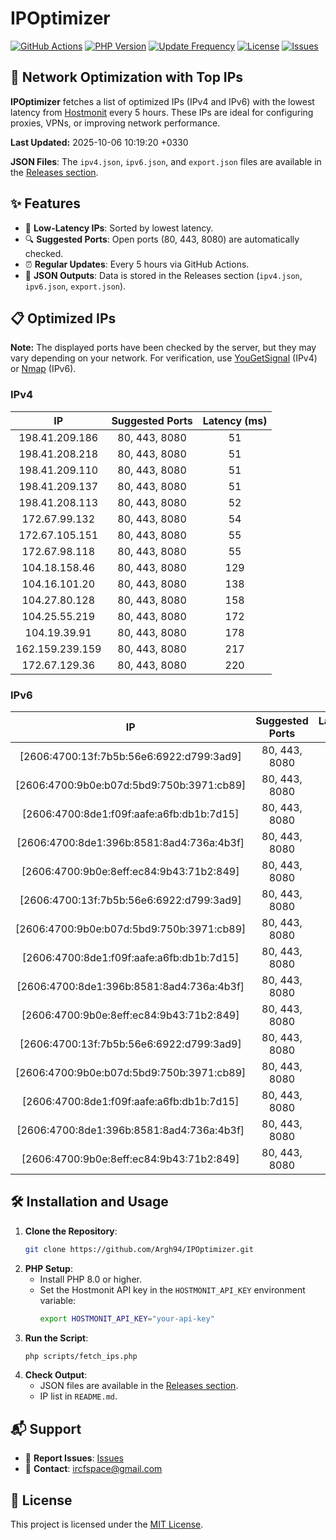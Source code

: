 # IPOptimizer

[![GitHub Actions](https://github.com/Argh94/IPOptimizer/workflows/IPOptimizer/badge.svg)](https://github.com/Argh94/IPOptimizer/actions)
[![PHP Version](https://img.shields.io/badge/PHP-8.0-blue)](https://www.php.net)
[![Update Frequency](https://img.shields.io/badge/Updates-Every%205%20Hours-green)](https://github.com/Argh94/IPOptimizer)
[![License](https://img.shields.io/badge/License-MIT-yellow)](https://opensource.org/licenses/MIT)
[![Issues](https://img.shields.io/github/issues/Argh94/IPOptimizer)](https://github.com/Argh94/IPOptimizer/issues)

## 🚀 Network Optimization with Top IPs

**IPOptimizer** fetches a list of optimized IPs (IPv4 and IPv6) with the lowest latency from [Hostmonit](https://hostmonit.com/) every 5 hours. These IPs are ideal for configuring proxies, VPNs, or improving network performance.

**Last Updated:** 2025-10-06 10:19:20 +0330

**JSON Files**: The `ipv4.json`, `ipv6.json`, and `export.json` files are available in the [Releases section](https://github.com/Argh94/IPOptimizer/releases).

## ✨ Features
- 📡 **Low-Latency IPs**: Sorted by lowest latency.
- 🔍 **Suggested Ports**: Open ports (80, 443, 8080) are automatically checked.
- ⏰ **Regular Updates**: Every 5 hours via GitHub Actions.
- 📄 **JSON Outputs**: Data is stored in the Releases section (`ipv4.json`, `ipv6.json`, `export.json`).

## 📋 Optimized IPs

**Note:** The displayed ports have been checked by the server, but they may vary depending on your network. For verification, use [YouGetSignal](https://www.yougetsignal.com/tools/open-ports/) (IPv4) or [Nmap](https://nmap.org/) (IPv6).

### IPv4
| IP | Suggested Ports | Latency (ms) |
|:---:|:---------------:|:------------:|
| 198.41.209.186 | 80, 443, 8080 | 51 |
| 198.41.208.218 | 80, 443, 8080 | 51 |
| 198.41.209.110 | 80, 443, 8080 | 51 |
| 198.41.209.137 | 80, 443, 8080 | 51 |
| 198.41.208.113 | 80, 443, 8080 | 52 |
| 172.67.99.132 | 80, 443, 8080 | 54 |
| 172.67.105.151 | 80, 443, 8080 | 55 |
| 172.67.98.118 | 80, 443, 8080 | 55 |
| 104.18.158.46 | 80, 443, 8080 | 129 |
| 104.16.101.20 | 80, 443, 8080 | 138 |
| 104.27.80.128 | 80, 443, 8080 | 158 |
| 104.25.55.219 | 80, 443, 8080 | 172 |
| 104.19.39.91 | 80, 443, 8080 | 178 |
| 162.159.239.159 | 80, 443, 8080 | 217 |
| 172.67.129.36 | 80, 443, 8080 | 220 |

### IPv6
| IP | Suggested Ports | Latency (ms) |
|:---:|:---------------:|:------------:|
| [2606:4700:13f:7b5b:56e6:6922:d799:3ad9] | 80, 443, 8080 | 3 |
| [2606:4700:9b0e:b07d:5bd9:750b:3971:cb89] | 80, 443, 8080 | 3 |
| [2606:4700:8de1:f09f:aafe:a6fb:db1b:7d15] | 80, 443, 8080 | 3 |
| [2606:4700:8de1:396b:8581:8ad4:736a:4b3f] | 80, 443, 8080 | 3 |
| [2606:4700:9b0e:8eff:ec84:9b43:71b2:849] | 80, 443, 8080 | 3 |
| [2606:4700:13f:7b5b:56e6:6922:d799:3ad9] | 80, 443, 8080 | 3 |
| [2606:4700:9b0e:b07d:5bd9:750b:3971:cb89] | 80, 443, 8080 | 3 |
| [2606:4700:8de1:f09f:aafe:a6fb:db1b:7d15] | 80, 443, 8080 | 3 |
| [2606:4700:8de1:396b:8581:8ad4:736a:4b3f] | 80, 443, 8080 | 3 |
| [2606:4700:9b0e:8eff:ec84:9b43:71b2:849] | 80, 443, 8080 | 3 |
| [2606:4700:13f:7b5b:56e6:6922:d799:3ad9] | 80, 443, 8080 | 3 |
| [2606:4700:9b0e:b07d:5bd9:750b:3971:cb89] | 80, 443, 8080 | 3 |
| [2606:4700:8de1:f09f:aafe:a6fb:db1b:7d15] | 80, 443, 8080 | 3 |
| [2606:4700:8de1:396b:8581:8ad4:736a:4b3f] | 80, 443, 8080 | 3 |
| [2606:4700:9b0e:8eff:ec84:9b43:71b2:849] | 80, 443, 8080 | 3 |

## 🛠️ Installation and Usage
1. **Clone the Repository**:
   ```bash
   git clone https://github.com/Argh94/IPOptimizer.git
   ```
2. **PHP Setup**:
   - Install PHP 8.0 or higher.
   - Set the Hostmonit API key in the `HOSTMONIT_API_KEY` environment variable:
     ```bash
     export HOSTMONIT_API_KEY="your-api-key"
     ```
3. **Run the Script**:
   ```bash
   php scripts/fetch_ips.php
   ```
4. **Check Output**:
   - JSON files are available in the [Releases section](https://github.com/Argh94/IPOptimizer/releases).
   - IP list in `README.md`.

## 📬 Support
- 🐛 **Report Issues**: [Issues](https://github.com/Argh94/IPOptimizer/issues)
- 📧 **Contact**: [ircfspace@gmail.com](mailto:ircfspace@gmail.com)

## 📄 License
This project is licensed under the [MIT License](https://github.com/Argh94/HandWave/blob/main/LICENCE).

